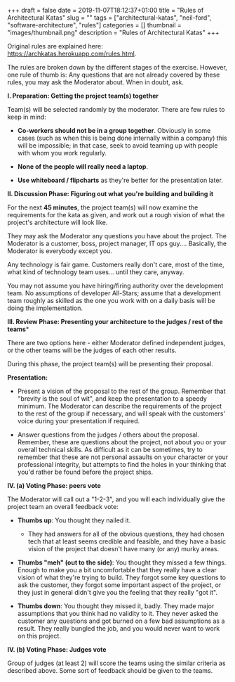 +++
draft = false
date = 2019-11-07T18:12:37+01:00
title = "Rules of Architectural Katas"
slug = ""
tags = ["architectural-katas", "neil-ford", "software-architecture", "rules"]
categories = []
thumbnail = "images/thumbnail.png"
description = "Rules of Architectural Katas"
+++


Original rules are explained here: https://archkatas.herokuapp.com/rules.html.

The rules are broken down by the different stages of the exercise. 
However, one rule of thumb is: Any questions that are not already covered by these rules, you may ask the Moderator about. 
When in doubt, ask.

**I. Preparation: Getting the project team(s) together**

Team(s) will be selected randomly by the moderator. There are few rules to keep in mind:

- **Co-workers should not be in a group together**. Obviously in some cases (such as when this is being done internally within a company) this will be impossible; in that case, seek to avoid teaming up with people with whom you work regularly.

- **None of the people will really need a laptop**. 

- **Use whiteboard / flipcharts** as they're better for the presentation later.

**II. Discussion Phase: Figuring out what you're building and building it**

For the next **45 minutes**, the project team(s) will now examine the requirements for the kata as given, 
and work out a rough vision of what the project's architecture will look like.

They may ask the Moderator any questions you have about the project. 
The Moderator is a customer, boss, project manager, IT ops guy.... Basically, the Moderator is everybody except you.

Any technology is fair game. Customers really don't care, most of the time, what kind of technology team uses... until they care, anyway. 

You may not assume you have hiring/firing authority over the development team. 
No assumptions of developer All-Stars; assume that a development team roughly as skilled as the one you 
work with on a daily basis will be doing the implementation. 

**III. Review Phase: Presenting your architecture to the judges / rest of the teams***

There are two options here - either Moderator defined independent judges, 
or the other teams will be the judges of each other results. 

During this phase, the project team(s) will be presenting their proposal.

**Presentation:**

- Present a vision of the  proposal to the rest of the group. 
  Remember that "brevity is the soul of wit", and keep the presentation to a speedy minimum. 
  The Moderator can describe the requirements of the project to the rest of the group if necessary, 
  and will speak with the customers' voice during your presentation if required.

- Answer questions from the judges / others about the proposal. 
  Remember, these are questions about the project, not about you or your overall technical skills. 
  As difficult as it can be sometimes, try to remember that these are not personal assaults on your character 
  or your professional integrity, but attempts to find the holes in your thinking 
  that you'd rather be found before the project ships.

**IV. (a) Voting Phase: peers vote**

The Moderator will call out a "1-2-3", and you will each individually give the project team an overall feedback vote:

- **Thumbs up**: You thought they nailed it. 
  - They had answers for all of the obvious questions, 
    they had chosen tech that at least seems credible and feasible, 
    and they have a basic vision of the project that doesn't have many (or any) murky areas. 

- **Thumbs "meh" (out to the side)**: You thought they missed a few things.
    Enough to make you a bit uncomfortable that they really have a clear vision of what they're trying to build. 
    They forgot some key questions to ask the customer, 
    they forgot some important aspect of the project, 
    or they just in general didn't give you the feeling that they really "got it".

- **Thumbs down**: You thought they missed it, badly. 
    They made major assumptions that you think had no validity to it. 
    They never asked the customer any questions and got burned on a few bad assumptions as a result. 
    They really bungled the job, and you would never want to work on this project.

**IV. (b) Voting Phase: Judges vote**

Group of judges (at least 2) will score the teams using the similar criteria as described above.
Some sort of feedback should be given to the teams.